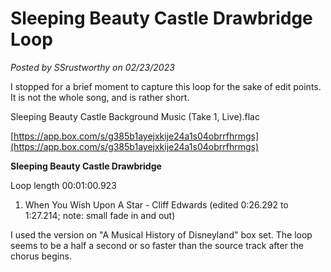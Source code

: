 # Sleeping Beauty Castle Drawbridge Loop

*Posted by SSrustworthy on 02/23/2023*

I stopped for a brief moment to capture this loop for the sake of edit points. It is not the whole song, and is rather short.

Sleeping Beauty Castle Background Music (Take 1, Live).flac

[https://app.box.com/s/g385b1ayejxkije24a1s04obrrfhrmgs](https://app.box.com/s/g385b1ayejxkije24a1s04obrrfhrmgs)

**Sleeping Beauty Castle Drawbridge**

Loop length 00:01:00.923

1. When You Wish Upon A Star - Cliff Edwards (edited 0:26.292 to 1:27.214; note: small fade in and out)

I used the version on "A Musical History of Disneyland" box set. The loop seems to be a half a second or so faster than the source track after the chorus begins.